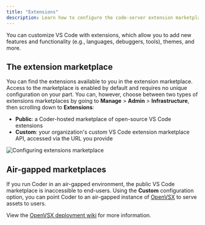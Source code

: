 ```yaml
---
title: "Extensions"
description: Learn how to configure the code-server extension marketplace .
---
```


You can customize VS Code with extensions, which allow you to add new features
and functionality (e.g., languages, debuggers, tools), themes, and more.

## The extension marketplace

You can find the extensions available to you in the extension marketplace.
Access to the marketplace is enabled by default and requires no unique
configuration on your part. You can, however, choose between two types of
extensions marketplaces by going to **Manage** > **Admin** > **Infrastructure**,
then scrolling down to **Extensions**:

- **Public**: a Coder-hosted marketplace of open-source VS Code extensions
- **Custom**: your organization's custom VS Code extension marketplace API,
  accessed via the URL you provide

![Configuring extensions marketplace](../../assets/configure-extensions.png)

## Air-gapped marketplaces

If you run Coder in an air-gapped environment, the public VS Code marketplace is
inaccessible to end-users. Using the **Custom** configuration option, you can
point Coder to an air-gapped instance of
[OpenVSX](https://github.com/eclipse/openvsx) to serve assets to users.

View the [OpenVSX deployment wiki] for more information.

[openvsx deployment wiki]:
  https://github.com/eclipse/openvsx/wiki/Deploying-Open-VSX
